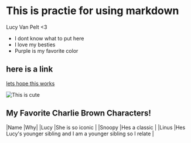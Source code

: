 # This is practie for using markdown

Lucy Van Pelt <3

- I dont know what to put here
- I love my besties
- Purple is my favorite color

## here is a link 
[lets hope this works](https://www.google.com/search?bih=676&biw=1194&dpr=2&fbs=AEQNm0A-5VTqs5rweptgTqb6m-Eb3TvVcv4l7eCyod9RtZW9874wvsYjTfpwMQKGHqKPG-IB7j9flyfH28tJSLVuVdcT1tesPpIhTR_8sOQ3FQrQWiVTfWhoIplDgGh5JzUv9F4u3riMB636EHR41DrkNY_uSRk347tLZsVeJqqyuWPTyXrtg-EYkFQYZqw6rWM1khGHS26HrYFGhj2QeE1uCS-2MrLbBw&q=lucy+van+pelt&rlz=1C5GCEM_enUS1124US1124&sa=X&safe=active&sca_esv=0a650f077e31c052&surl=1&udm=2&ved=2ahUKEwjSuN2zlv-IAxU-KFkFHfKWGEwQtKgLegQIHxAB)
 
![This is cute](https://encrypted-tbn0.gstatic.com/images?q=tbn:ANd9GcR0mlZii-I72-phz022YoM8j3aGoHWCJspzGa6SEvdkPkd1Xflw:https://static.wikia.nocookie.net/fiction-wrestling-multiverse/images/0/06/Lucy_van_pelt_tshirt.jpeg/revision/latest%3Fcb%3D20140302055355&s)

## My Favorite Charlie Brown Characters!

|Name |Why|
|Lucy |She is so iconic |
|Snoopy |Hes a classic |
|Linus |Hes Lucy's younger sibling and I am a younger sibling so I relate |
